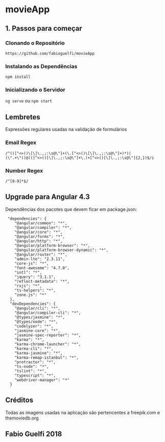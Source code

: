 # movieApp

## 1. Passos para começar

### Clonando o Repositório

`https://github.com/fabioguelfi/movieApp`

### Instalando as Dependências

`npm install`

### Inicializando o Servidor

`ng serve` ou `npm start`

## Lembretes

Expressões regulares usadas na validação de formulários

### Email Regex

`/^(([^<>()\[\]\.,;:\s@\"]+(\.[^<>()\[\]\.,;:\s@\"]+)*)|(\".+\"))@(([^<>()[\]\.,;:\s@\"]+\.)+[^<>()[\]\.,;:\s@\"]{2,})$/i`

### Number Regex

`/^[0-9]*$/`

## Upgrade para Angular 4.3

Dependências dos pacotes que devem ficar em package.json:

```
 "dependencies": {
    "@angular/common": "*",
    "@angular/compiler": "*",
    "@angular/core": "*",
    "@angular/forms": "*",
    "@angular/http": "*",
    "@angular/platform-browser": "*",
    "@angular/platform-browser-dynamic": "*",
    "@angular/router": "*",
    "admin-lte": "2.3.11",
    "core-js": "*",
    "font-awesome": "4.7.0",
    "intl": "*",
    "jquery": "3.1.1",
    "reflect-metadata": "*",
    "rxjs": "*",
    "ts-helpers": "*",
    "zone.js": "*"
  },
  "devDependencies": {
    "@angular/cli": "*",
    "@angular/compiler-cli": "*",
    "@types/jasmine": "*",
    "@types/node": "*",
    "codelyzer": "*",
    "jasmine-core": "*",
    "jasmine-spec-reporter": "*",
    "karma": "*",
    "karma-chrome-launcher": "*",
    "karma-cli": "*",
    "karma-jasmine": "*",
    "karma-remap-istanbul": "*",
    "protractor": "*",
    "ts-node": "*",
    "tslint": "*",
    "typescript": "*",
    "webdriver-manager": "*"
  }
```
## Créditos

Todas as imagens usadas na aplicação são pertencentes a freepik.com e themoviedb.org

## Fabio Guelfi 2018
